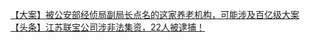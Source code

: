   
[【大案】被公安部经侦局副局长点名的这家养老机构，可能涉及百亿级大案](http://www.dianyue.me/archives/227/wytk4cbdym0e7qbe/)  
[【头条】江苏联宝公司涉非法集资，22人被逮捕！](http://www.dianyue.me/archives/183/kj4dfqwl2y55wc15/)